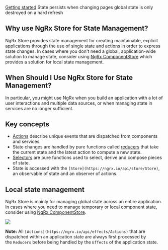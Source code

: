 [Getting started](https://ngrx.io/guide/store)
State persists when changing pages
global state is only destroyed on a hard refresh


## Why use NgRx Store for State Management?

NgRx Store provides state management for creating maintainable, explicit applications through the use of single state and actions in order to express state changes. In cases where you don't need a global, application-wide solution to manage state, consider using [NgRx ComponentStore](https://ngrx.io/guide/component-store) which provides a solution for local state management.

## When Should I Use NgRx Store for State Management?

In particular, you might use NgRx when you build an application with a lot of user interactions and multiple data sources, or when managing state in services are no longer sufficient.

## Key concepts

- [Actions](https://ngrx.io/guide/store/actions) describe unique events that are dispatched from components and services.
- State changes are handled by pure functions called [reducers](https://ngrx.io/guide/store/reducers) that take the current state and the latest action to compute a new state.
- [Selectors](https://ngrx.io/guide/store/selectors) are pure functions used to select, derive and compose pieces of state.
- State is accessed with the `[Store](https://ngrx.io/api/store/Store)`, an observable of state and an observer of actions.


## Local state management

NgRx Store is mainly for managing global state across an entire application. In cases where you need to manage temporary or local component state, consider using [NgRx ComponentStore](https://ngrx.io/guide/component-store).

<img src='https://ngrx.io/generated/images/guide/store/state-management-lifecycle.png'>


**Note:** All `[Actions](https://ngrx.io/api/effects/Actions)` that are dispatched within an application state are always first processed by the `Reducers` before being handled by the `Effects` of the application state.

